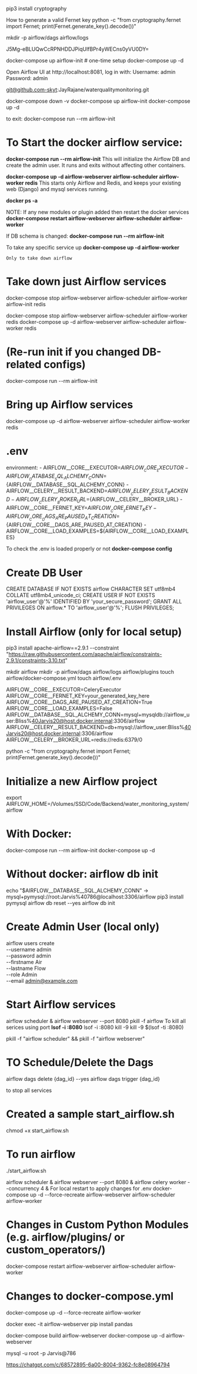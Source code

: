 pip3 install cryptography

How to generate a valid Fernet key
python -c "from cryptography.fernet import Fernet; print(Fernet.generate_key().decode())"

mkdir -p airflow/dags airflow/logs

J5Mg-eBLUQwCcRPNHDDJPiqUlfBPr4yWECns0yVU0DY=

docker-compose up airflow-init  # one-time setup
docker-compose up -d

Open Airflow UI at http://localhost:8081, log in with:
Username: admin
Password: admin

git@github.com-skyt:JayRajane/waterqualitymonitoring.git

docker-compose down -v
docker-compose up airflow-init
docker-compose up -d

to exit: docker-compose run --rm airflow-init

# To Start the docker airflow service:
**docker-compose run --rm airflow-init**
This will initialize the Airflow DB and create the admin user.
It runs and exits without affecting other containers.

**docker-compose up -d airflow-webserver airflow-scheduler airflow-worker redis**
This starts only Airflow and Redis, and keeps your existing web (Django) and mysql services running.

**docker ps -a**

NOTE: If any new modules or plugin added then restart the docker services
**docker-compose restart airflow-webserver airflow-scheduler airflow-worker**

If DB schema is changed:
**docker-compose run --rm airflow-init**

To take any specific service up
**docker-compose up -d airflow-worker**

`Only to take down airflow`

# Take down just Airflow services
docker-compose stop airflow-webserver airflow-scheduler airflow-worker airflow-init redis

docker-compose stop airflow-webserver airflow-scheduler airflow-worker redis
docker-compose up -d airflow-webserver airflow-scheduler airflow-worker redis


# (Re-run init if you changed DB-related configs)
docker-compose run --rm airflow-init

# Bring up Airflow services
docker-compose up -d airflow-webserver airflow-scheduler airflow-worker redis

# .env
environment:
      - AIRFLOW__CORE__EXECUTOR=${AIRFLOW__CORE__EXECUTOR}
      - AIRFLOW__DATABASE__SQL_ALCHEMY_CONN=${AIRFLOW__DATABASE__SQL_ALCHEMY_CONN}
      - AIRFLOW__CELERY__RESULT_BACKEND=${AIRFLOW__CELERY__RESULT_BACKEND}
      - AIRFLOW__CELERY__BROKER_URL=${AIRFLOW__CELERY__BROKER_URL}
      - AIRFLOW__CORE__FERNET_KEY=${AIRFLOW__CORE__FERNET_KEY}
      - AIRFLOW__CORE__DAGS_ARE_PAUSED_AT_CREATION=${AIRFLOW__CORE__DAGS_ARE_PAUSED_AT_CREATION}
      - AIRFLOW__CORE__LOAD_EXAMPLES=${AIRFLOW__CORE__LOAD_EXAMPLES}

To check the .env is loaded properly or not
**docker-compose config**

# Create DB User
CREATE DATABASE IF NOT EXISTS airflow CHARACTER SET utf8mb4 COLLATE utf8mb4_unicode_ci;
CREATE USER IF NOT EXISTS 'airflow_user'@'%' IDENTIFIED BY 'your_secure_password';
GRANT ALL PRIVILEGES ON airflow.* TO 'airflow_user'@'%';
FLUSH PRIVILEGES;

<!-- Airflow Setup -->
# Install Airflow (only for local setup)
pip3 install apache-airflow==2.9.1 --constraint "https://raw.githubusercontent.com/apache/airflow/constraints-2.9.1/constraints-3.10.txt"

mkdir airflow
mkdir -p airflow/dags airflow/logs airflow/plugins
touch airflow/docker-compose.yml
touch airflow/.env

AIRFLOW__CORE__EXECUTOR=CeleryExecutor
AIRFLOW__CORE__FERNET_KEY=your_generated_key_here
AIRFLOW__CORE__DAGS_ARE_PAUSED_AT_CREATION=True
AIRFLOW__CORE__LOAD_EXAMPLES=False
AIRFLOW__DATABASE__SQL_ALCHEMY_CONN=mysql+mysqldb://airflow_user:Bliss%40Jarvis20@host.docker.internal:3306/airflow
AIRFLOW__CELERY__RESULT_BACKEND=db+mysql://airflow_user:Bliss%40Jarvis20@host.docker.internal:3306/airflow
AIRFLOW__CELERY__BROKER_URL=redis://redis:6379/0

python -c "from cryptography.fernet import Fernet; print(Fernet.generate_key().decode())"

# Initialize a new Airflow project
export AIRFLOW_HOME=/Volumes/SSD/Code/Backend/water_monitoring_system/airflow
# With Docker:
docker-compose run --rm airflow-init
docker-compose up -d


 # Without docker: airflow db init
echo "$AIRFLOW__DATABASE__SQL_ALCHEMY_CONN" -> mysql+pymysql://root:Jarvis%40786@localhost:3306/airflow
pip3 install pymysql
airflow db reset --yes
airflow db init
# Create Admin User (local only)
airflow users create \
  --username admin \
  --password admin \
  --firstname Air \
  --lastname Flow \
  --role Admin \
  --email admin@example.com

# Start Airflow services
airflow scheduler & airflow webserver --port 8080
pkill -f airflow
To kill all serices using port
**lsof -i :8080**
lsof -i :8080
kill -9 <PID>
kill -9 $(lsof -ti :8080)

pkill -f "airflow scheduler" && pkill -f "airflow webserver"

# TO Schedule/Delete the Dags
airflow dags delete {dag_id} --yes
airflow dags trigger {dag_id}

to stop all services
# Created a sample start_airflow.sh
chmod +x start_airflow.sh

# To run airflow
./start_airflow.sh

airflow scheduler & airflow webserver --port 8080 & airflow celery worker --concurrency 4 &
For local restart to apply changes for .env
docker-compose up -d --force-recreate airflow-webserver airflow-scheduler airflow-worker

# Changes in Custom Python Modules (e.g. airflow/plugins/ or custom_operators/)
docker-compose restart airflow-webserver airflow-scheduler airflow-worker

# Changes to docker-compose.yml
docker-compose up -d --force-recreate airflow-worker

docker exec -it airflow-webserver pip install pandas

docker-compose build airflow-webserver
docker-compose up -d airflow-webserver

mysql -u root -p
Jarvis@786

https://chatgpt.com/c/68572895-6a00-8004-9362-fc8e08964794